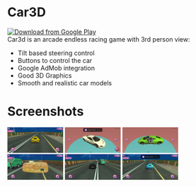 # Car3D
[<img src="https://play.google.com/intl/en_us/badges/images/generic/en_badge_web_generic.png"
      alt="Download from Google Play"
      height="80">](https://play.google.com/store/apps/details?id=com.pixelpatch.movieland&pcampaignid=web_share) 
<br/>
Car3d is an arcade endless racing game with 3rd person view:
- Tilt based steering control
- Buttons to control the car
- Google AdMob integration
- Good 3D Graphics
- Smooth and realistic car models

# Screenshots
<img src="Textures/img_1.png" width = "25%">   <img src="Textures/img_2.png" width = "25%">    <img src="Textures/img_3.png" width ="25%"> <img src="Textures/Img_4.png" width = "25%">    <img src="Textures/img_5.png" width = "25%">   <img src="Textures/img_6.png" width ="25%">
